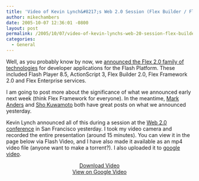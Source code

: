 ```yaml
---
title: 'Video of Kevin Lynch&#8217;s Web 2.0 Session (Flex Builder / Flash Player sneaks)'
author: mikechambers
date: 2005-10-07 12:36:01 -0800
layout: post
permalink: /2005/10/07/video-of-kevin-lynchs-web-20-session-flex-builder-flash-player-sneaks/
categories:
  - General
---
```



Well, as you probably know by now, we [announced the Flex 2.0 family of technologies][1] for developer applications for the Flash Platform. These included Flash Player 8.5, ActionScript 3, Flex Builder 2.0, Flex Framework 2.0 and Flex Enterprise services.

I am going to post more about the significance of what we announced early next week (think Flex Framework for everyone). In the meantime, [Mark Anders][2] and [Sho Kuwamoto][3] both have great posts on what we announced yesterday.

Kevin Lynch announced all of this during a session at the [Web 2.0 conference][4] in San Francisco yesterday. I took my video camera and recorded the entire presentation (around 15 minutes). You can view it in the page below via Flash Video, and I have also made it available as an mp4 video file (anyone want to make a torrent?). I also uploaded it to [google video][5].  
<!--more-->

  


<div align="center">
  <a href="/mesh/files/web20/kevin_lynch_web20.mp4">Download Video</a>
</div>

<div align="center">
  <a href="http://video.google.com/videoplay?docid=4762944544960468107">View on Google Video</a>
</div>

 [1]: http://www.macromedia.com/macromedia/proom/pr/2005/announcing_flex2.html?promoid=CSLL
 [2]: http://www.andersblog.com/archives/2005/10/flex_builder_2_1.html
 [3]: http://weblogs.macromedia.com/sho/archives/2005/10/zorn_flex_and_p.cfm
 [4]: http://www.web2con.com/
 [5]: http://video.google.com/videoplay?docid=4762944544960468107